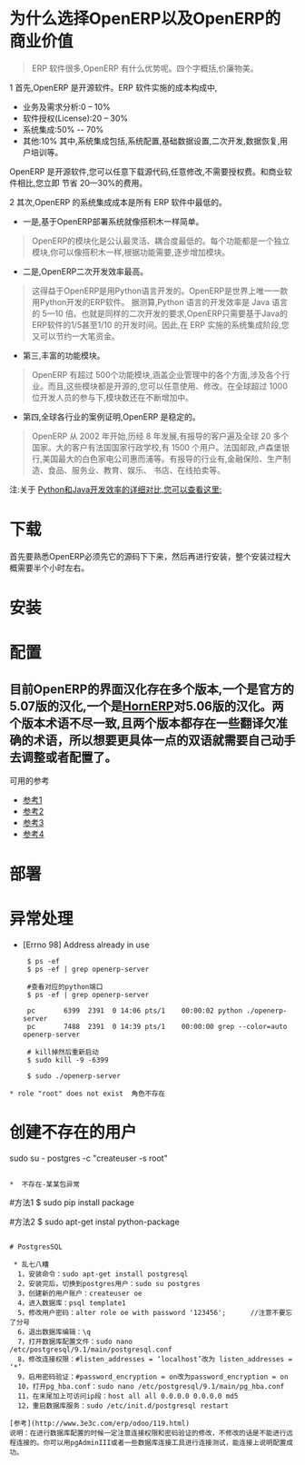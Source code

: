 #  为什么选择OpenERP以及OpenERP的商业价值
> ERP 软件很多,OpenERP 有什么优势呢。四个字概括,价廉物美。

1 首先,OpenERP 是开源软件。ERP 软件实施的成本构成中,
  * 业务及需求分析:0 – 10%
  * 软件授权(License):20 – 30%
  * 系统集成:50% -- 70%
  * 其他:10%
其中,系统集成包括,系统配置,基础数据设置,二次开发,数据恢复,用户培训等。

OpenERP 是开源软件,您可以任意下载源代码,任意修改,不需要授权费。和商业软件相比,您立即
节省 20—30%的费用。

2 其次,OpenERP 的系统集成成本是所有 ERP 软件中最低的。

  * 一是,基于OpenERP部署系统就像搭积木一样简单。

  > OpenERP的模块化是公认最灵活、耦合度最低的。每个功能都是一个独立模块,你可以像搭积木一样,根据功能需要,逐步增加模块。

  * 二是,OpenERP二次开发效率最高。

  > 这得益于OpenERP是用Python语言开发的。OpenERP是世界上唯一一款用Python开发的ERP软件。
据测算,Python 语言的开发效率是 Java 语言的 5—10 倍。也就是同样的二次开发的要求,OpenERP只需要基于Java的ERP软件的1/5甚至1/10 的开发时间。因此,在 ERP 实施的系统集成阶段,您又可以节约一大笔资金。

  * 第三,丰富的功能模块。

  > OpenERP 有超过 500个功能模块,涵盖企业管理中的各个方面,涉及各个行业。而且,这些模块都是开源的,您可以任意使用、修改。在全球超过 1000 位开发人员的参与下,模块数还在不断增加中。

  * 第四,全球各行业的案例证明,OpenERP 是稳定的。

  > OpenERP 从 2002 年开始,历经 8 年发展,有报导的客户遍及全球 20 多个国家。大的客户有法国国家行政学校,有 1500 个用户。法国邮政,卢森堡银行,美国最大的白色家电公司惠而浦等。有报导的行业有,金融保险、生产制造、食品、服务业、教育、娱乐、
书店、在线拍卖等。

注:关于 [Python和Java开发效率的详细对比,您可以查看这里:](http://www.developertutorials.com/tutorials/python/python-and-java-a-side-by-side-comparison-8-01-13/page1.html)

# 下载
 首先要熟悉OpenERP必须先它的源码下下来，然后再进行安装，整个安装过程大概需要半个小时左右。
 


# 安装

#  配置
## 目前OpenERP的界面汉化存在多个版本,一个是官方的5.07版的汉化,一个是[HornERP](http://code.google.com/p/hornerp/)对5.06版的汉化。两个版本术语不尽一致,且两个版本都存在一些翻译欠准确的术语，所以想要更具体一点的双语就需要自己动手去调整或者配置了。

可用的参考
 * [参考1](http://www.3e3c.com/erp/odoo/224.html)
 * [参考2](http://kloud51.com/knowledgebase/185/Install-Odoo-9-ERP-on-Ubuntu-1404.html)
 * [参考3](http://openies.com/install-openerp-odoo-9-on-ubuntu-server-14-04-lts/)
 * [参考4](https://doc.odoo.com/7.0/zh_CN/book/1/1_1_Inst_Config/1_1_Inst_Config_install/)

# 部署

# 异常处理
* [Errno 98] Address already in use
  ```
   $ ps -ef
   $ ps -ef | grep openerp-server
   
   #查看对应的python端口
   $ ps -ef | grep openerp-server
   
   pc       6399  2391  0 14:06 pts/1    00:00:02 python ./openerp-server
   pc       7488  2391  0 14:39 pts/1    00:00:00 grep --color=auto openerp-server
   
   # kill掉然后重新启动
   $ sudo kill -9 -6399 
   
   $ sudo ./openerp-server
 ```
* role "root" does not exist  角色不存在
 
  ```
   # 创建不存在的用户
   sudo su - postgres -c "createuser -s root"
  ```

*  不存在-某某包异常
 
 ```
  #方法1
  $ sudo pip install package
  
  #方法2
  $ sudo apt-get instal python-package
 ```

# PostgresSQL

  * 乱七八糟
   1，安装命令：sudo apt-get install postgresql
   2，安装完后，切换到postgres用户：sudo su postgres
   3，创建新的用户账户：createuser oe
   4，进入数据库：psql template1
   5，修改用户密码：alter role oe with password '123456';      //注意不要忘了分号
   6，退出数据库编辑：\q
   7，打开数据库配置文件：sudo nano /etc/postgresql/9.1/main/postgresql.conf
   8，修改连接权限：#listen_addresses = ‘localhost’改为 listen_addresses = ‘*’
   9，启用密码验证：#password_encryption = on改为password_encryption = on
   10，打开pg_hba.conf：sudo nano /etc/postgresql/9.1/main/pg_hba.conf
   11，在末尾加上可访问ip段：host all all 0.0.0.0 0.0.0.0 md5
   12，重启数据库服务：sudo /etc/init.d/postgresql restart

[参考](http://www.3e3c.com/erp/odoo/119.html)      
说明：在进行数据库配置的时候一定注意连接权限和密码验证的修改，不修改的话是不能进行远程连接的。你可以用pgAdminIII或者一些数据库连接工具进行连接测试，能连接上说明配置成功。




